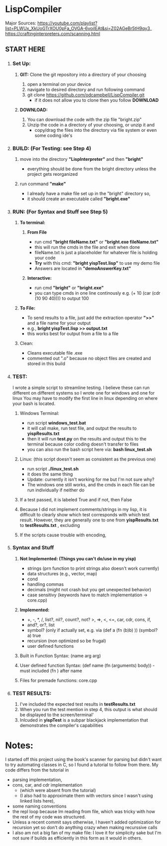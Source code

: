 # LispCompiler

Major Sources: 
https://youtube.com/playlist?list=PLWUx_XkUoGTrXOU0pFa_OVGA-6voiIEAt&si=Z02AGeBr5tH9qy3_
https://craftinginterpreters.com/scanning.html


## START HERE
1. ### Set Up: 
    1. **GIT:** Clone the git repository into a directory of your choosing 
        1. open a terminal on your device
        2. navigate to desired directory and run following command
        3. git clone https://github.com/odcampbell/LispCompiler.git
            - if it does not allow you to clone then you follow **DOWNLOAD** 
        
    2. **DOWNLOAD:**
        1. You can download the code with the zip file "bright.zip"
        2. Unzip the code in a directory of your choosing, or unzip it and
            - copy/drag the files into the directory via file system or even some coding ide's

2. ### BUILD: (For Testing: see Step 4)
    1. move into the directory **"LispInterpreter"** and then **"bright"**
        - everything should be done from the bright directory unless the project gets reorganized
        
    2. run command **"make"**
        - I already have a make file set up in the "bright" directory so,
        - it should create an executable called **"bright.exe"**

3. ### RUN: (For Syntax and Stuff see Step 5)
    1. **To terminal:**
        1. **From File**
            - run cmd **"bright fileName.txt"** or **"bright.exe fileName.txt"**
            - this will run the cmds in the file and exit when done
            - fileName.txt is just a placeholder for whatever file is holding your code
            - **Try** with this cmd: **"bright yispTest.lisp"** to use my demo file
            - Answers are located in **"demoAnswerKey.txt"**

        2. **Interactive:**
            - run cmd **"bright"** or **"bright.exe"**
            - you can type cmds in one line continously e.g. (+ 10 (car (cdr (10 90 40)))) to output 100

    2. **To File:**
        - To send results to a file, just add the extraction operator **">>"** and a file name for your output
        - e.g., **bright yispTest.lisp >> output.txt**
        - this works best for output from a file to a file

    3. Clean:
        - Cleans executable file .exe 
        - commented out ".o" because no object files are created and stored in this build

4. ### TEST:
    I wrote a simple script to streamline testing.
    I believe these can run different on different systems so I wrote one for windows and one for linux
    You may have to modify the first line in linux depending on where your bash is located.

    1. Windows Terminal:
        - run script **windows_test.bat**
        - it will call make, run test file, and output the results to **yispResults.txt**
        - then it will run **test.py** on the results and output this to the terminal because color coding doesn't transfer to files
        - you can also run the bash script here via: **bash linux_test.sh**

    2. Linux: (this script doesn't seem as consistent as the previous one)
        - run script **./linux_test.sh**
        - it does the same thing
        - Update: currently it isn't working for me but I'm not sure why?
        - The windows one still works, and the cmds in each file can be run individually if neither do

    3. If a test passed, it is labeled True and if not, then False
    4. Because I did not implement comments/strings in my lisp, it is difficult to clearly show which test corresponds with which test result. However, they are generally one to one from **yispResults.txt** to **testResults.txt** , excluding **<fn placeholder>**
    5. If the scripts cause trouble with encoding, 

5. ### Syntax and Stuff
    1. **Not Implemented: (Things you can't do/use in my yisp)**
        - strings (prn function to print strings also doesn't work currently)
        - data structures (e.g., vector, map)
        - cond
        - handling commas
        - decimals (might not crash but you get unexpected behavior)
        - case sensitivy (keywords have to match implementation -> core.cpp)

    2. **Implemented:**
        - +, -, *, /, list?, nil?, count?, not? >, =>, <, <=, car, cdr, cons, if,
        - and?, or?, list
        - symbol? (only if actually set, e.g. via (def a (fn (b)b) )) (symbol? a) true
        - recursion (non optimized so be frugal)
        - user defined functions
    
    3. Built in Function Syntax:  (name arg arg)
    4. User defined function Syntax: (def name (fn (arguments) body))
        -must included (fn ) after name
    5. Files for premade functions: core.cpp

6. ### TEST RESULTS:
    1. I've included the expected test results in **testResults.txt**
    2. When you run the test mention in step 4, this output is what should be displayed to the screen/terminal'
    3. Inlcuded in **yispTest** is a subpar blackjack implementation that demonstrates the compiler's capabilities

# Notes:
I started off this project using the book's scanner for parsing but didn't want to try automating classes in C, so I found a tutorial to follow from there. My code differs from the tutorial in 
- parsing implementation, 
- cons, car, and cdr implementation 
    - (which were absent from the tutorial)
    - (I also had to approximate them with vectors since I wasn't using linked lists here), 
- some naming conventions
- the repl loop because Im reading from file, which was tricky with how the rest of my code was structured.
- Unless a recent commit says otherwise, I haven't added optimization for recursion yet so don't do anything crazy when making recurssive calls
- I also am not a big fan of my make file: I love it for simplicity sake but I'm not sure if builds as efficiently in this form as it would in others.